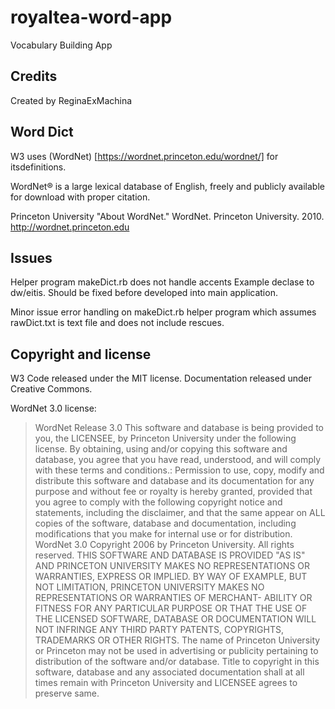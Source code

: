 # royaltea-word-app
Vocabulary Building App


## Credits
Created by ReginaExMachina


## Word Dict

W3 uses (WordNet) [https://wordnet.princeton.edu/wordnet/] for itsdefinitions.

WordNet® is a large lexical database of English, freely and publicly available for download with proper citation.

Princeton University "About WordNet." WordNet. Princeton University. 2010. <http://wordnet.princeton.edu>


## Issues

Helper program makeDict.rb does not handle accents  Example declase to dw/eitis. Should be fixed before developed into main application.

Minor issue error handling on makeDict.rb helper program which assumes rawDict.txt is text file and does not include rescues.


## Copyright and license

W3 Code released under the MIT license. Documentation released under Creative Commons.

WordNet 3.0 license:

> WordNet Release 3.0 This software and database is being provided to you, the LICENSEE, by Princeton University under the following license. By obtaining, using and/or copying this software and database, you agree that you have read, understood, and will comply with these terms and conditions.: Permission to use, copy, modify and distribute this software and database and its documentation for any purpose and without fee or royalty is hereby granted, provided that you agree to comply with the following copyright notice and statements, including the disclaimer, and that the same appear on ALL copies of the software, database and documentation, including modifications that you make for internal use or for distribution. WordNet 3.0 Copyright 2006 by Princeton University. All rights reserved. THIS SOFTWARE AND DATABASE IS PROVIDED "AS IS" AND PRINCETON UNIVERSITY MAKES NO REPRESENTATIONS OR WARRANTIES, EXPRESS OR IMPLIED. BY WAY OF EXAMPLE, BUT NOT LIMITATION, PRINCETON UNIVERSITY MAKES NO REPRESENTATIONS OR WARRANTIES OF MERCHANT- ABILITY OR FITNESS FOR ANY PARTICULAR PURPOSE OR THAT THE USE OF THE LICENSED SOFTWARE, DATABASE OR DOCUMENTATION WILL NOT INFRINGE ANY THIRD PARTY PATENTS, COPYRIGHTS, TRADEMARKS OR OTHER RIGHTS. The name of Princeton University or Princeton may not be used in advertising or publicity pertaining to distribution of the software and/or database. Title to copyright in this software, database and any associated documentation shall at all times remain with Princeton University and LICENSEE agrees to preserve same.
